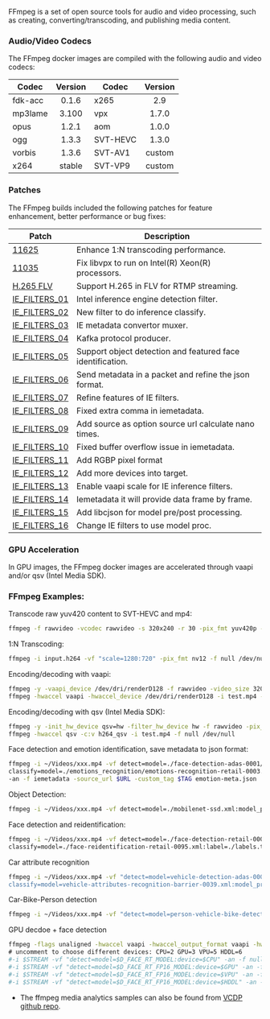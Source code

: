 FFmpeg is a set of open source tools for audio and video processing, such as creating, converting/transcoding, and publishing media content.

### Audio/Video Codecs

The FFmpeg docker images are compiled with the following audio and video codecs:

| Codec | Version | Codec | Version |
|-------|:-------:|-------|:-------:|
|fdk-acc|0.1.6|x265|2.9|
|mp3lame|3.100|vpx|1.7.0|
|opus|1.2.1|aom|1.0.0|
|ogg|1.3.3|SVT-HEVC|1.3.0|
|vorbis|1.3.6|SVT-AV1|custom|
|x264|stable|SVT-VP9|custom|


### Patches

The FFmpeg builds included the following patches for feature enhancement, better performance or bug fixes:

| Patch | Description |
|-------|-------------|
|[11625](https://patchwork.ffmpeg.org/patch/11625/raw)|Enhance 1:N transcoding performance.|
|[11035](https://patchwork.ffmpeg.org/patch/11035/raw)|Fix libvpx to run on Intel(R) Xeon(R) processors.|
|[H.265 FLV](https://raw.githubusercontent.com/VCDP/CDN/master/The-RTMP-protocol-extensions-for-H.265-HEVC.patch)|Support H.265 in FLV for RTMP streaming.|
|[IE_FILTERS_01](https://raw.githubusercontent.com/VCDP/FFmpeg-patch/master/media-analytics/0001-Intel-inference-engine-detection-filter.patch)|Intel inference engine detection filter.|
|[IE_FILTERS_02](https://raw.githubusercontent.com/VCDP/FFmpeg-patch/master/media-analytics/0002-New-filter-to-do-inference-classify.patch)|New filter to do inference classify.|
|[IE_FILTERS_03](https://raw.githubusercontent.com/VCDP/FFmpeg-patch/master/media-analytics/0003-iemetadata-convertor-muxer.patch)|IE metadata convertor muxer.|
|[IE_FILTERS_04](https://raw.githubusercontent.com/VCDP/FFmpeg-patch/master/media-analytics/0004-Kafka-protocol-producer.patch)|Kafka protocol producer.|
|[IE_FILTERS_05](https://raw.githubusercontent.com/VCDP/FFmpeg-patch/master/media-analytics/0005-Support-object-detection-and-featured-face-identific.patch)|Support object detection and featured face identification.|
|[IE_FILTERS_06](https://raw.githubusercontent.com/VCDP/FFmpeg-patch/master/media-analytics/0006-Send-metadata-in-a-packet-and-refine-the-json-format.patch)|Send metadata in a packet and refine the json format.|
|[IE_FILTERS_07](https://raw.githubusercontent.com/VCDP/FFmpeg-patch/master/media-analytics/0007-Refine-features-of-IE-filters.patch)|Refine features of IE filters.|
|[IE_FILTERS_08](https://raw.githubusercontent.com/VCDP/FFmpeg-patch/master/media-analytics/0008-fixed-extra-comma-in-iemetadata.patch)|Fixed extra comma in iemetadata.|
|[IE_FILTERS_09](https://raw.githubusercontent.com/VCDP/FFmpeg-patch/master/media-analytics/0009-add-source-as-option-source-url-calculate-nano-times.patch)|Add source as option source url calculate nano times.|
|[IE_FILTERS_10](https://raw.githubusercontent.com/VCDP/FFmpeg-patch/master/media-analytics/0010-fixed-buffer-overflow-issue-in-iemetadata.patch)|Fixed buffer overflow issue in iemetadata.|
|[IE_FILTERS_11](https://raw.githubusercontent.com/VCDP/FFmpeg-patch/master/media-analytics/0011-libavutil-add-RGBP-pixel-format.patch)|Add RGBP pixel format|
|[IE_FILTERS_12](https://raw.githubusercontent.com/VCDP/FFmpeg-patch/master/media-analytics/0012-Add-more-devices-into-target.patch)|Add more devices into target.|
|[IE_FILTERS_13](https://raw.githubusercontent.com/VCDP/FFmpeg-patch/master/media-analytics/0013-Enable-vaapi-scale-for-IE-inference-filter.patch)|Enable vaapi scale for IE inference filters.|
|[IE_FILTERS_14](https://raw.githubusercontent.com/VCDP/FFmpeg-patch/master/media-analytics/0014-iemetadata-it-will-provide-data-frame-by-frame-by-de.patch)|Iemetadata it will provide data frame by frame.|
|[IE_FILTERS_15](https://raw.githubusercontent.com/VCDP/FFmpeg-patch/master/media-analytics/0015-Add-libcjson-for-model-pre-post-processing.patch)|Add libcjson for model pre/post processing.|
|[IE_FILTERS_16](https://raw.githubusercontent.com/VCDP/FFmpeg-patch/master/media-analytics/0016-Change-IE-filters-to-use-model-proc.patch)|Change IE filters to use model proc.|

### GPU Acceleration

In GPU images, the FFmpeg docker images are accelerated through vaapi and/or qsv (Intel Media SDK).

### FFmpeg Examples:

Transcode raw yuv420 content to SVT-HEVC and mp4:

```bash
ffmpeg -f rawvideo -vcodec rawvideo -s 320x240 -r 30 -pix_fmt yuv420p -i test.yuv -c:v libsvt_hevc -y test.mp4
```

1:N Transcoding:

```bash
ffmpeg -i input.h264 -vf "scale=1280:720" -pix_fmt nv12 -f null /dev/null -vf "scale=720:480" -pix_fmt nv12 -f null /dev/null -abr_pipeline
```

Encoding/decoding with vaapi:

```bash
ffmpeg -y -vaapi_device /dev/dri/renderD128 -f rawvideo -video_size 320x240 -r 30 -i test.yuv -vf 'format=nv12, hwupload' -c:v h264_vaapi -y test.mp4
ffmpeg -hwaccel vaapi -hwaccel_device /dev/dri/renderD128 -i test.mp4 -f null /dev/null
```

Encoding/decoding with qsv (Intel Media SDK):

```bash
ffmpeg -y -init_hw_device qsv=hw -filter_hw_device hw -f rawvideo -pix_fmt yuv420p -s:v 320x240 -i test.yuv -vf hwupload=extra_hw_frames=64,format=qsv -c:v h264_qsv -b:v 5M test.mp4
ffmpeg -hwaccel qsv -c:v h264_qsv -i test.mp4 -f null /dev/null
```

Face detection and emotion identification, save metadata to json format:

```bash
ffmpeg -i ~/Videos/xxx.mp4 -vf detect=model=./face-detection-adas-0001/FP32/face-detection-adas-0001.xml, \
classify=model=./emotions_recognition/emotions-recognition-retail-0003.xml:model_proc=emotions-recognition-retail-0003.json \
-an -f iemetadata -source_url $URL -custom_tag $TAG emotion-meta.json
```

Object Detection:

```bash
ffmpeg -i ~/Videos/xxx.mp4 -vf detect=model=./mobilenet-ssd.xml:model_proc=mobilenet-ssd.json -an -f null /dev/null
```

Face detection and reidentification:

```bash
ffmpeg -i ~/Videos/xxx.mp4 -vf detect=model=./face-detection-retail-0004.xml, \
classify=model=./face-reidentification-retail-0095.xml:label=./labels.txt:name=face_id:feature_file=./registered_faces.bin -an -f null /dev/nul
```

Car attribute recognition

```bash
ffmpeg -i ~/Videos/xxx.mp4 -vf "detect=model=vehicle-detection-adas-0002.xml: model_proc=vehicle-detection-adas-0002.json, \
classify=model=vehicle-attributes-recognition-barrier-0039.xml:model_proc=vehicle-attributes-recognition-barrier-0039.json" -an -f null /dev/null
```

Car-Bike-Person detection

```bash
ffmpeg -i ~/Videos/xxx.mp4 -vf "detect=model=person-vehicle-bike-detection-crossroad-0078.xml:model_proc=person-vehicle-bike-detection-crossroad-0078.json" -an -f null /dev/null
```

GPU decdoe + face detection

```bash
ffmpeg -flags unaligned -hwaccel vaapi -hwaccel_output_format vaapi -hwaccel_device /dev/dri/renderD128 \
# uncomment to choose different devices: CPU=2 GPU=3 VPU=5 HDDL=6
#-i $STREAM -vf "detect=model=$D_FACE_RT_MODEL:device=$CPU" -an -f null - \
#-i $STREAM -vf "detect=model=$D_FACE_RT_FP16_MODEL:device=$GPU" -an -f null -
#-i $STREAM -vf "detect=model=$D_FACE_RT_FP16_MODEL:device=$VPU" -an -f null -
#-i $STREAM -vf "detect=model=$D_FACE_RT_FP16_MODEL:device=$HDDL" -an -f null -
```

* The ffmpeg media analytics samples can also be found from [VCDP github repo](https://github.com/VCDP/FFmpeg-patch/tree/master/media-analytics/samples).
